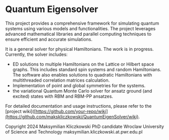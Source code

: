 # Quantum Eigensolver

This project provides a comprehensive framework for simulating quantum systems using various models and functionalities. The project leverages advanced mathematical libraries and parallel computing techniques to ensure efficient and accurate simulations.

It is a general solver for physical Hamiltonians. The work is in progress. Currently, the solver includes:
- ED solutions to multiple Hamiltonians on the Lattice or Hilbert space graphs. This includes standard spin systems and random Hamiltonians. The software also enables solutions to quadratic Hamiltonians with multithreaded correlation matrices calculation.
- Implementation of point and global symmetries for the systems.
- the variational Quantum Monte Carlo solver for ansatz ground (and excited) states with RBM and RBM-PP ansatzes.

For detailed documentation and usage instructions, please refer to the [project wiki]([https://github.com/your-repo/wiki](https://github.com/makskliczkowski/QuantumEigenSolver/wiki).

Copyright 2024
Maksymilian Kliczkowski
PhD candidate
Wroclaw University of Science and Technology
maksymilian.kliczkowski.at.pwr.edu.pl 

